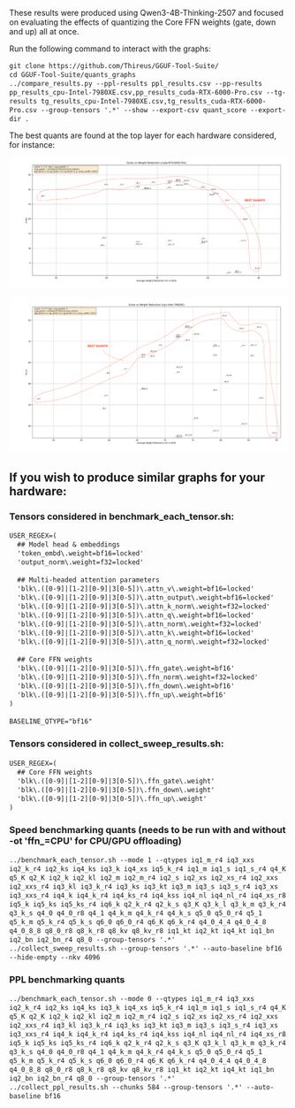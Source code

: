 These results were produced using Qwen3-4B-Thinking-2507 and focused on evaluating the effects of quantizing the Core FFN weights (gate, down and up) all at once.

Run the following command to interact with the graphs:
```
git clone https://github.com/Thireus/GGUF-Tool-Suite/
cd GGUF-Tool-Suite/quants_graphs
../compare_results.py --ppl-results ppl_results.csv --pp-results pp_results_cpu-Intel-7980XE.csv,pp_results_cuda-RTX-6000-Pro.csv --tg-results tg_results_cpu-Intel-7980XE.csv,tg_results_cuda-RTX-6000-Pro.csv --group-tensors '.*' --show --export-csv quant_score --export-dir .
```

The best quants are found at the top layer for each hardware considered, for instance:

![Best_Cuda_Quants.png](Best_Cuda_Quants.png)

![Best_Intel_Quants.png](Best_Intel_Quants.png)

## If you wish to produce similar graphs for your hardware:

### Tensors considered in benchmark_each_tensor.sh:
```
USER_REGEX=(
  ## Model head & embeddings
  'token_embd\.weight=bf16=locked'
  'output_norm\.weight=f32=locked'

  ## Multi-headed attention parameters
  'blk\.([0-9]|[1-2][0-9]|3[0-5])\.attn_v\.weight=bf16=locked'
  'blk\.([0-9]|[1-2][0-9]|3[0-5])\.attn_output\.weight=bf16=locked'
  'blk\.([0-9]|[1-2][0-9]|3[0-5])\.attn_k_norm\.weight=f32=locked'
  'blk\.([0-9]|[1-2][0-9]|3[0-5])\.attn_q\.weight=bf16=locked'
  'blk\.([0-9]|[1-2][0-9]|3[0-5])\.attn_norm\.weight=f32=locked'
  'blk\.([0-9]|[1-2][0-9]|3[0-5])\.attn_k\.weight=bf16=locked'
  'blk\.([0-9]|[1-2][0-9]|3[0-5])\.attn_q_norm\.weight=f32=locked'

  ## Core FFN weights
  'blk\.([0-9]|[1-2][0-9]|3[0-5])\.ffn_gate\.weight=bf16'
  'blk\.([0-9]|[1-2][0-9]|3[0-5])\.ffn_norm\.weight=f32=locked'
  'blk\.([0-9]|[1-2][0-9]|3[0-5])\.ffn_down\.weight=bf16'
  'blk\.([0-9]|[1-2][0-9]|3[0-5])\.ffn_up\.weight=bf16'
)

BASELINE_QTYPE="bf16"
```

### Tensors considered in collect_sweep_results.sh:
```
USER_REGEX=(
  ## Core FFN weights
  'blk\.([0-9]|[1-2][0-9]|3[0-5])\.ffn_gate\.weight'
  'blk\.([0-9]|[1-2][0-9]|3[0-5])\.ffn_down\.weight'
  'blk\.([0-9]|[1-2][0-9]|3[0-5])\.ffn_up\.weight'
)
```

### Speed benchmarking quants (needs to be run with and without -ot 'ffn_=CPU' for CPU/GPU offloading)
```
../benchmark_each_tensor.sh --mode 1 --qtypes iq1_m_r4 iq3_xxs iq2_k_r4 iq2_ks iq4_ks iq3_k iq4_xs iq5_k_r4 iq1_m iq1_s iq1_s_r4 q4_K q5_K q2_K iq2_k iq2_kl iq2_m iq2_m_r4 iq2_s iq2_xs iq2_xs_r4 iq2_xxs iq2_xxs_r4 iq3_kl iq3_k_r4 iq3_ks iq3_kt iq3_m iq3_s iq3_s_r4 iq3_xs iq3_xxs_r4 iq4_k iq4_k_r4 iq4_ks_r4 iq4_kss iq4_nl iq4_nl_r4 iq4_xs_r8 iq5_k iq5_ks iq5_ks_r4 iq6_k q2_k_r4 q2_k_s q3_K q3_k_l q3_k_m q3_k_r4 q3_k_s q4_0 q4_0_r8 q4_1 q4_k_m q4_k_r4 q4_k_s q5_0 q5_0_r4 q5_1 q5_k_m q5_k_r4 q5_k_s q6_0 q6_0_r4 q6_K q6_k_r4 q4_0_4_4 q4_0_4_8 q4_0_8_8 q8_0_r8 q8_k_r8 q8_kv q8_kv_r8 iq1_kt iq2_kt iq4_kt iq1_bn iq2_bn iq2_bn_r4 q8_0 --group-tensors '.*'
../collect_sweep_results.sh --group-tensors '.*' --auto-baseline bf16 --hide-empty --nkv 4096
```

### PPL benchmarking quants
```
../benchmark_each_tensor.sh --mode 0 --qtypes iq1_m_r4 iq3_xxs iq2_k_r4 iq2_ks iq4_ks iq3_k iq4_xs iq5_k_r4 iq1_m iq1_s iq1_s_r4 q4_K q5_K q2_K iq2_k iq2_kl iq2_m iq2_m_r4 iq2_s iq2_xs iq2_xs_r4 iq2_xxs iq2_xxs_r4 iq3_kl iq3_k_r4 iq3_ks iq3_kt iq3_m iq3_s iq3_s_r4 iq3_xs iq3_xxs_r4 iq4_k iq4_k_r4 iq4_ks_r4 iq4_kss iq4_nl iq4_nl_r4 iq4_xs_r8 iq5_k iq5_ks iq5_ks_r4 iq6_k q2_k_r4 q2_k_s q3_K q3_k_l q3_k_m q3_k_r4 q3_k_s q4_0 q4_0_r8 q4_1 q4_k_m q4_k_r4 q4_k_s q5_0 q5_0_r4 q5_1 q5_k_m q5_k_r4 q5_k_s q6_0 q6_0_r4 q6_K q6_k_r4 q4_0_4_4 q4_0_4_8 q4_0_8_8 q8_0_r8 q8_k_r8 q8_kv q8_kv_r8 iq1_kt iq2_kt iq4_kt iq1_bn iq2_bn iq2_bn_r4 q8_0 --group-tensors '.*'
../collect_ppl_results.sh --chunks 584 --group-tensors '.*' --auto-baseline bf16
```
